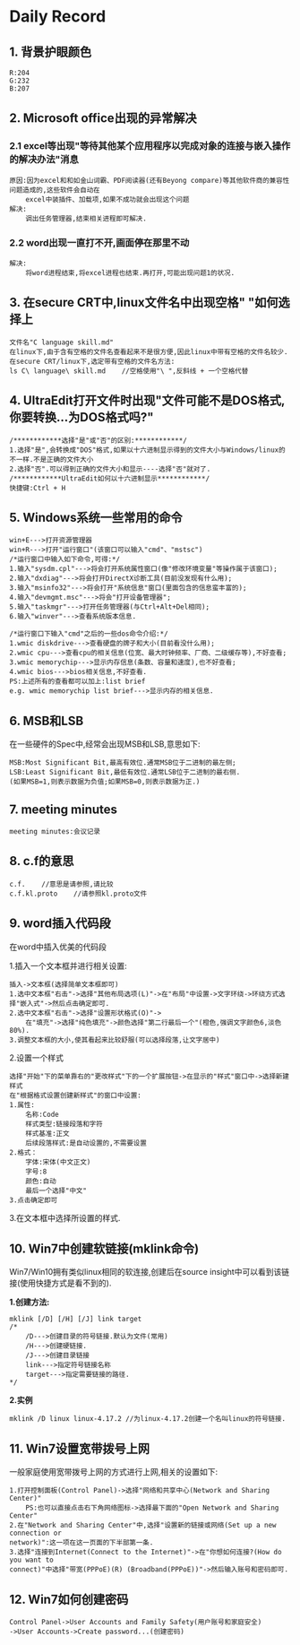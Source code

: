 # Daily Record

## 1. 背景护眼颜色

	R:204
	G:232
	B:207

## 2. Microsoft office出现的异常解决
	
### 2.1 excel等出现"等待其他某个应用程序以完成对象的连接与嵌入操作的解决办法"消息

	原因:因为excel和和如金山词霸、PDF阅读器(还有Beyong compare)等其他软件商的兼容性问题造成的,这些软件会自动在
		excel中装插件、加载项,如果不成功就会出现这个问题
	解决:
		调出任务管理器,结束相关进程即可解决.

### 2.2 word出现一直打不开,画面停在那里不动

	解决:
		将word进程结束,将excel进程也结束.再打开,可能出现问题1的状况.

## 3. 在secure CRT中,linux文件名中出现空格" "如何选择上

	文件名"C language skill.md"
	在linux下,由于含有空格的文件名查看起来不是很方便,因此linux中带有空格的文件名较少.
	在secure CRT/linux下,选定带有空格的文件名方法:
	ls C\ language\ skill.md	//空格使用"\ ",反斜线 + 一个空格代替

## 4. UltraEdit打开文件时出现"文件可能不是DOS格式,你要转换...为DOS格式吗?"

	/************选择"是"或"否"的区别:************/
	1.选择"是",会转换成"DOS"格式,如果以十六进制显示得到的文件大小与Windows/linux的不一样.不是正确的文件大小
	2.选择"否".可以得到正确的文件大小和显示----选择"否"就对了.
	/************UltraEdit如何以十六进制显示************/
	快捷键:Ctrl + H

## 5. Windows系统一些常用的命令

	win+E--->打开资源管理器
	win+R--->打开"运行窗口"(该窗口可以输入"cmd"、"mstsc")
	/*运行窗口中输入如下命令,可得:*/
	1.输入"sysdm.cpl"--->将会打开系统属性窗口(像"修改环境变量"等操作属于该窗口);
	2.输入"dxdiag"--->将会打开DirectX诊断工具(目前没发现有什么用);
	3.输入"msinfo32"--->将会打开"系统信息"窗口(里面包含的信息蛮丰富的);
	4.输入"devmgmt.msc"--->将会"打开设备管理器";
	5.输入"taskmgr"--->打开任务管理器(与Ctrl+Alt+Del相同);
	6.输入"winver"--->查看系统版本信息.

	/*运行窗口下输入"cmd"之后的一些dos命令介绍:*/
	1.wmic diskdrive--->查看硬盘的牌子和大小(目前看没什么用);
	2.wmic cpu--->查看cpu的相关信息(位宽、最大时钟频率、厂商、二级缓存等),不好查看;
	3.wmic memorychip--->显示内存信息(条数、容量和速度),也不好查看;
	4.wmic bios--->bios相关信息,不好查看.
	PS:上述所有的查看都可以加上:list brief
	e.g. wmic memorychip list brief--->显示内存的相关信息.

## 6. MSB和LSB

在一些硬件的Spec中,经常会出现MSB和LSB,意思如下:

	MSB:Most Significant Bit,最高有效位.通常MSB位于二进制的最左侧;
	LSB:Least Significant Bit,最低有效位.通常LSB位于二进制的最右侧.
	(如果MSB=1,则表示数据为负值;如果MSB=0,则表示数据为正.)
	
## 7. meeting minutes

	meeting minutes:会议记录

## 8. c.f的意思

	c.f.	//意思是请参照,请比较
	c.f.kl.proto	//请参照kl.proto文件

## 9. word插入代码段

在word中插入优美的代码段

1.插入一个文本框并进行相关设置:

	插入->文本框(选择简单文本框即可)
	1.选中文本框"右击"->选择"其他布局选项(L)"->在"布局"中设置->文字环绕->环绕方式选择"嵌入式"->然后点击确定即可.
	2.选中文本框"右击"->选择"设置形状格式(O)"->
		在"填充"->选择"纯色填充"->颜色选择"第二行最后一个"(橙色,强调文字颜色6,淡色80%).
	3.调整文本框的大小,使其看起来比较舒服(可以选择段落,让文字居中)

2.设置一个样式

	选择"开始"下的菜单靠右的"更改样式"下的一个扩展按钮->在显示的"样式"窗口中->选择新建样式
	在"根据格式设置创建新样式"的窗口中设置:
	1.属性:
		名称:Code
		样式类型:链接段落和字符
		样式基准:正文
		后续段落样式:是自动设置的,不需要设置
	2.格式：
		字体:宋体(中文正文)
		字号:8
		颜色:自动
		最后一个选择"中文"
	3.点击确定即可

3.在文本框中选择所设置的样式.
		
## 10. Win7中创建软链接(mklink命令)

Win7/Win10拥有类似linux相同的软连接,创建后在source insight中可以看到该链接(使用快捷方式是看不到的).

**1.创建方法:**

	mklink [/D] [/H] [/J] link target
	/*
		/D--->创建目录的符号链接.默认为文件(常用)
		/H--->创建硬链接.
		/J--->创建目录链接
		link--->指定符号链接名称
		target--->指定需要链接的路径.
	*/

**2.实例**

	mklink /D linux linux-4.17.2 //为linux-4.17.2创建一个名叫linux的符号链接.

## 11. Win7设置宽带拨号上网

一般家庭使用宽带拨号上网的方式进行上网,相关的设置如下:

	1.打开控制面板(Control Panel)->选择"网络和共享中心(Network and Sharing Center)"
		PS:也可以直接点击右下角网络图标->选择最下面的"Open Network and Sharing Center"
	2.在"Network and Sharing Center"中,选择"设置新的链接或网络(Set up a new connection or
	network)":这一项在这一页面的下半部第一条.
	3.选择"连接到Internet(Connect to the Internet)"->在"你想如何连接?(How do you want to
	connect)"中选择"带宽(PPPoE)(R) (Broadband(PPPoE))"->然后输入账号和密码即可.
	
## 12. Win7如何创建密码

	Control Panel->User Accounts and Family Safety(用户账号和家庭安全)
	->User Accounts->Create password...(创建密码)